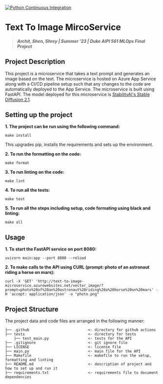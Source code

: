 [![Python Continuous Integration](https://github.com/architkailas/Text-To-Image-MircoService/actions/workflows/main_text-to-image-microservice.yml/badge.svg)](https://github.com/architkaila/Text-To-Image-MircoService/actions/workflows/main_text-to-image-microservice.yml)

# Text To Image MircoService
> #### _Archit, Shen, Shrey | Summer '23 | Duke AIPI 561 MLOps Final Project_

## Project Description
This project is a microservice that takes a text prompt and generates an image based on the text. The microservice is hosted on Azure App Service along with a CI/CD pipeline setup such that any changes to the code are automatically deployed to the App Service. The microservice is built using FastAPI. The model deployed for this microservice is [StabilityAI's Stable Diffusion 2.1](https://huggingface.co/stabilityai/stable-diffusion-2-1).

## Setting up the project
**1. The project can be run using the following command:**  
```
make install
```
This upgrades pip, installs the requirements and sets up the environment.

**2. To run the formatting on the code:**  
```
make format
```
**3. To run linting on the code:**  
```
make lint
```
**4. To run all the tests:**
```
make test
```
**5. To run all the steps including setup, code formating using black and linting:**  
```
make all
```

## Usage
**1. To start the FastAPI service on port 8080:**  
```
uvicorn main:app --port 8080 --reload
```
**2. To make calls to the API using CURL (prompt: photo of an astronaut riding a horse on mars):**  
```
curl -X 'GET' 'http://text-to-image-microservice.azurewebsites.net/vector_image/?prompt=photo%20of%20an%20astronaut%20riding%20a%20horse%20on%20mars' -H 'accept: application/json' -o "photo.png"
```

## Project Structure
The project data and code files are arranged in the following manner:
```
├── .github                           <- directory for github actions 
├── tests                             <- directory for tests
    ├── test_main.py                  <- tests for the API
├── .gitignore                        <- git ignore file
├── LICENSE                           <- license file
├── main.py                           <- main file for the API
├── Makefile                          <- makefile to run the setup, formatting and linting
├── README.md                         <- description of project and how to set up and run it
├── requirements.txt                  <- requirements file to document dependencies
```